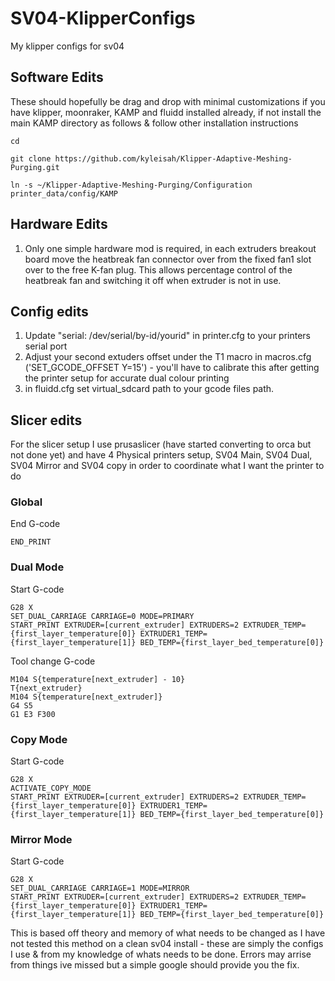 # SV04-KlipperConfigs
My klipper configs for sv04

## Software Edits
These should hopefully be drag and drop with minimal customizations if you have klipper, moonraker, KAMP and fluidd installed already, if not install the main KAMP directory as follows & follow other installation instructions

```
cd

git clone https://github.com/kyleisah/Klipper-Adaptive-Meshing-Purging.git

ln -s ~/Klipper-Adaptive-Meshing-Purging/Configuration printer_data/config/KAMP
```

## Hardware Edits
1. Only one simple hardware mod is required, in each extruders breakout board move the heatbreak fan connector over from the fixed fan1 slot over to the free K-fan plug. This allows percentage control of the heatbreak fan and switching it off when extruder is not in use.
   
## Config edits

1. Update "serial: /dev/serial/by-id/yourid" in printer.cfg to your printers serial port
2. Adjust your second extuders offset under the T1 macro in macros.cfg ('SET_GCODE_OFFSET Y=15') - you'll have to calibrate this after getting the printer setup for accurate dual colour printing
3. in fluidd.cfg set virtual_sdcard path to your gcode files path.

## Slicer edits
For the slicer setup I use prusaslicer (have started converting to orca but not done yet) and have 4 Physical printers setup, SV04 Main, SV04 Dual, SV04 Mirror and SV04 copy in order to coordinate what I want the printer to do
### Global
End G-code
```
END_PRINT
```

### Dual Mode
Start G-code
```
G28 X 
SET_DUAL_CARRIAGE CARRIAGE=0 MODE=PRIMARY 
START_PRINT EXTRUDER=[current_extruder] EXTRUDERS=2 EXTRUDER_TEMP={first_layer_temperature[0]} EXTRUDER1_TEMP={first_layer_temperature[1]} BED_TEMP={first_layer_bed_temperature[0]}
```
Tool change G-code
```
M104 S{temperature[next_extruder] - 10}
T{next_extruder}
M104 S{temperature[next_extruder]}
G4 S5
G1 E3 F300
```

### Copy Mode
Start G-code
```
G28 X 
ACTIVATE_COPY_MODE
START_PRINT EXTRUDER=[current_extruder] EXTRUDERS=2 EXTRUDER_TEMP={first_layer_temperature[0]} EXTRUDER1_TEMP={first_layer_temperature[1]} BED_TEMP={first_layer_bed_temperature[0]}
```

### Mirror Mode
Start G-code
```
G28 X 
SET_DUAL_CARRIAGE CARRIAGE=1 MODE=MIRROR 
START_PRINT EXTRUDER=[current_extruder] EXTRUDERS=2 EXTRUDER_TEMP={first_layer_temperature[0]} EXTRUDER1_TEMP={first_layer_temperature[1]} BED_TEMP={first_layer_bed_temperature[0]}
```

This is based off theory and memory of what needs to be changed as I have not tested this method on a clean sv04 install - these are simply the configs I use & from my knowledge of whats needs to be done. Errors may arrise from things ive missed but a simple google should provide you the fix.




